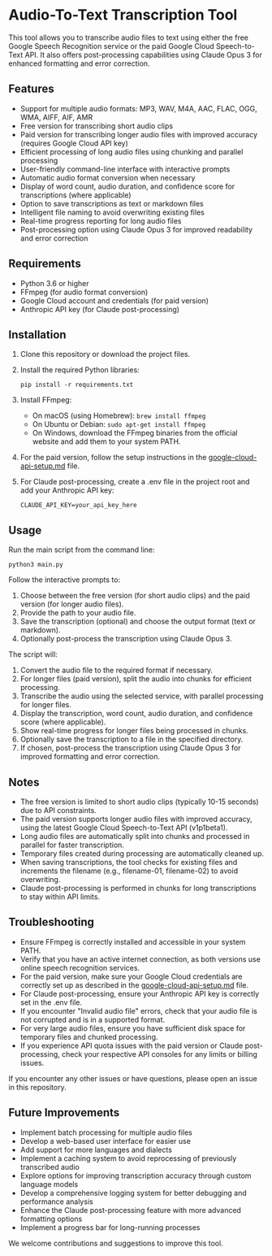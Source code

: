# Audio-To-Text Transcription Tool

This tool allows you to transcribe audio files to text using either the free Google Speech Recognition service or the paid Google Cloud Speech-to-Text API. It also offers post-processing capabilities using Claude Opus 3 for enhanced formatting and error correction.

## Features

- Support for multiple audio formats: MP3, WAV, M4A, AAC, FLAC, OGG, WMA, AIFF, AIF, AMR
- Free version for transcribing short audio clips
- Paid version for transcribing longer audio files with improved accuracy (requires Google Cloud API key)
- Efficient processing of long audio files using chunking and parallel processing
- User-friendly command-line interface with interactive prompts
- Automatic audio format conversion when necessary
- Display of word count, audio duration, and confidence score for transcriptions (where applicable)
- Option to save transcriptions as text or markdown files
- Intelligent file naming to avoid overwriting existing files
- Real-time progress reporting for long audio files
- Post-processing option using Claude Opus 3 for improved readability and error correction

## Requirements

- Python 3.6 or higher
- FFmpeg (for audio format conversion)
- Google Cloud account and credentials (for paid version)
- Anthropic API key (for Claude post-processing)

## Installation

1. Clone this repository or download the project files.

2. Install the required Python libraries:

   ```
   pip install -r requirements.txt
   ```

3. Install FFmpeg:
   - On macOS (using Homebrew): `brew install ffmpeg`
   - On Ubuntu or Debian: `sudo apt-get install ffmpeg`
   - On Windows, download the FFmpeg binaries from the official website and add them to your system PATH.

4. For the paid version, follow the setup instructions in the [google-cloud-api-setup.md](google-cloud-api-setup.md) file.

5. For Claude post-processing, create a .env file in the project root and add your Anthropic API key:
   ```
   CLAUDE_API_KEY=your_api_key_here
   ```

## Usage

Run the main script from the command line:

```
python3 main.py
```

Follow the interactive prompts to:
1. Choose between the free version (for short audio clips) and the paid version (for longer audio files).
2. Provide the path to your audio file.
3. Save the transcription (optional) and choose the output format (text or markdown).
4. Optionally post-process the transcription using Claude Opus 3.

The script will:
1. Convert the audio file to the required format if necessary.
2. For longer files (paid version), split the audio into chunks for efficient processing.
3. Transcribe the audio using the selected service, with parallel processing for longer files.
4. Display the transcription, word count, audio duration, and confidence score (where applicable).
5. Show real-time progress for longer files being processed in chunks.
6. Optionally save the transcription to a file in the specified directory.
7. If chosen, post-process the transcription using Claude Opus 3 for improved formatting and error correction.

## Notes

- The free version is limited to short audio clips (typically 10-15 seconds) due to API constraints.
- The paid version supports longer audio files with improved accuracy, using the latest Google Cloud Speech-to-Text API (v1p1beta1).
- Long audio files are automatically split into chunks and processed in parallel for faster transcription.
- Temporary files created during processing are automatically cleaned up.
- When saving transcriptions, the tool checks for existing files and increments the filename (e.g., filename-01, filename-02) to avoid overwriting.
- Claude post-processing is performed in chunks for long transcriptions to stay within API limits.

## Troubleshooting

- Ensure FFmpeg is correctly installed and accessible in your system PATH.
- Verify that you have an active internet connection, as both versions use online speech recognition services.
- For the paid version, make sure your Google Cloud credentials are correctly set up as described in the [google-cloud-api-setup.md](google-cloud-api-setup.md) file.
- For Claude post-processing, ensure your Anthropic API key is correctly set in the .env file.
- If you encounter "Invalid audio file" errors, check that your audio file is not corrupted and is in a supported format.
- For very large audio files, ensure you have sufficient disk space for temporary files and chunked processing.
- If you experience API quota issues with the paid version or Claude post-processing, check your respective API consoles for any limits or billing issues.

If you encounter any other issues or have questions, please open an issue in this repository.

## Future Improvements

- Implement batch processing for multiple audio files
- Develop a web-based user interface for easier use
- Add support for more languages and dialects
- Implement a caching system to avoid reprocessing of previously transcribed audio
- Explore options for improving transcription accuracy through custom language models
- Develop a comprehensive logging system for better debugging and performance analysis
- Enhance the Claude post-processing feature with more advanced formatting options
- Implement a progress bar for long-running processes

We welcome contributions and suggestions to improve this tool.